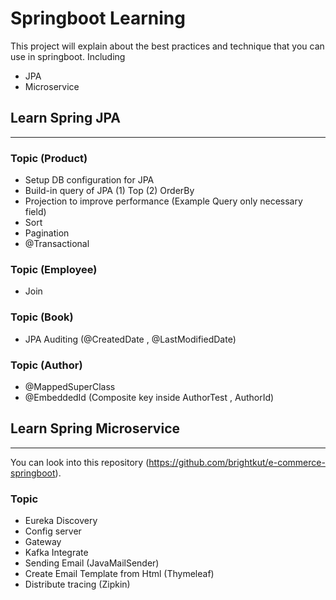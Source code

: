 # Springboot Learning

This project will explain about the best practices and technique that you can use in springboot. Including

- JPA
- Microservice

## Learn Spring JPA

---
### Topic (Product)
- Setup DB configuration for JPA
- Build-in query of JPA (1) Top (2) OrderBy
- Projection to improve performance (Example Query only necessary field)
- Sort
- Pagination
- @Transactional

### Topic (Employee)
- Join

### Topic (Book)
- JPA Auditing (@CreatedDate , @LastModifiedDate)

### Topic (Author)
- @MappedSuperClass
- @EmbeddedId (Composite key inside AuthorTest , AuthorId)

## Learn Spring Microservice

---
You can look into this repository (https://github.com/brightkut/e-commerce-springboot).

### Topic
- Eureka Discovery
- Config server
- Gateway
- Kafka Integrate
- Sending Email (JavaMailSender)
- Create Email Template from Html (Thymeleaf)
- Distribute tracing (Zipkin)

